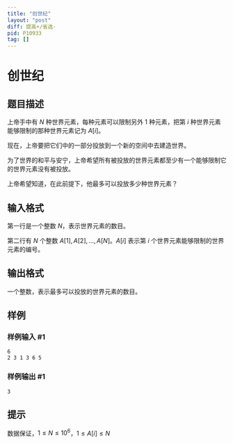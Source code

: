 ```yaml
---
title: "创世纪"
layout: "post"
diff: 提高+/省选-
pid: P10933
tag: []
---
```

# 创世纪
## 题目描述

上帝手中有 $N$ 种世界元素，每种元素可以限制另外 $1$ 种元素，把第 $i$ 种世界元素能够限制的那种世界元素记为 $A[i]$。

现在，上帝要把它们中的一部分投放到一个新的空间中去建造世界。

为了世界的和平与安宁，上帝希望所有被投放的世界元素都至少有一个能够限制它的世界元素没有被投放。

上帝希望知道，在此前提下，他最多可以投放多少种世界元素？
## 输入格式

第一行是一个整数 $N$，表示世界元素的数目。

第二行有 $N$ 个整数 $A[1], A[2], \dots, A[N]$。$A[i]$ 表示第 $i$ 个世界元素能够限制的世界元素的编号。
## 输出格式

一个整数，表示最多可以投放的世界元素的数目。

## 样例

### 样例输入 #1
```
6
2 3 1 3 6 5
```
### 样例输出 #1
```
3
```
## 提示

数据保证，$1\le N \le 10^6$，$1 \le A[i] \le N$
